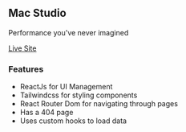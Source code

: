 ## Mac Studio
Performance you've never imagined

[Live Site](https://mac-studiox.netlify.app)

### Features
- ReactJs for UI Management
- Tailwindcss for styling components
- React Router Dom for navigating through pages
- Has a 404 page
- Uses custom hooks to load data
